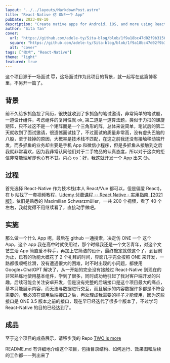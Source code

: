 ```yaml
---
layout: "../../layouts/MarkdownPost.astro"
title: "React-Native 仿 ONE一个 App"
pubDate: 2023-08-10
description: "Create native apps for Android, iOS, and more using React"
author: "Sita Tan"
cover:
  url: "https://github.com/adele-ty/Sita-blog/blob/1f9a18bc47d02f9b31565f3a881485aa95714ea1/public/Hangzhou/IMG_1155.JPG?raw=true"
  square: "https://github.com/adele-ty/Sita-blog/blob/1f9a18bc47d02f9b31565f3a881485aa95714ea1/public/Hangzhou/IMG_1155.JPG?raw=true"
  alt: "cover"
tags: ["技术", "React-Native"]
theme: "light"
featured: true
---
```


这个项目源于一场面试 😇，这场面试作为此项目的背景，就一起写在这篇博客里，不另开一篇了。

## 背景

前不久给多抓鱼投了简历，很快就收到了多抓鱼的笔试邀请，非常简单的笔试题，一道设计组件，考虑组件的复用性就 ok, 第二道是一道算法题，类似于力扣的螺旋矩阵，只不过这不是一个矩阵而是一个三角形的阵，总体来说简单，笔试后的第二天就收到了面试邀请，很遗憾面试挂了，不过面试的质量非常高，没有虚头巴脑的八股，至于挂掉的原因，大概率是技术栈不匹配，在这之前我还没有接触移动端开发，而多抓鱼的业务却主要是手机 App 和微信小程序，但是多抓鱼从接触到之后我就非常喜欢，因为我非常认同他们对于二手物品的认真态度，所以对于这次的拒信非常能理解却也心有不甘。内心 os：好，我这就开发一个 App 出来 😏。

## 过程

首先选择 React-Native 作为技术栈(本人 React/Vue 都可以，但是偏爱 React)，在 b 站找了一套视频教程，[Udemy 付费课程 -- React Native - 实用指南【2021 版】](https://www.bilibili.com/video/BV1FP4y1M7j2/?spm_id_from=333.999.0.0&vd_source=5b1a2d002407b526d14691e59aa59da6)，依旧是熟悉的 Maximilian Schwarzmüller，一共 200 个视频，看了 40 个左右，我就觉得不用继续看了，直接动手做吧。

## 实施

那么做一个什么 App 呢，最后在 github 一通搜索，决定仿 ONE 一个 这个 App，这个 app 我在高中时就使用过，那个时候我还是一个文艺青年，对这个文艺生活 App 简直爱不释手，再加上它简洁的设计，最终敲定就做这个了，到目前为止，已有的功能大概花了 2 个礼拜的时间，界面几乎完全按照 ONE 来开发，一路都很顺畅丝滑，没有遭遇很大的困难，时不时出现的小问题，都使用 Google+ChatGPT 解决了，从一开始的完全没有接触过 React-Native 到现在的非常熟练地使用基本组件，学到了很多，同时成功地引起了我对客户端开发的兴趣，后续可能会关注安卓开发，但是没有完整的后端接口是这个项目最大的痛点，基本只能展示内容，而无法与数据进行交互，而且展示的内容数据许多都是不符合需要的，我必须在调用后端接口之后，再处理成我需要的样子才能使用，因为这些接口是 ONE 3.5 版本之前的接口，现在早已经迭代了很多个版本了，不过学习 React-Native 的目的已经达到了。

## 成品

至于这个项目的成品展示，请移步我的 Repo [TWO is more](https://github.com/adele-ty/TWO)

README.md 有详细地介绍这个项目，包括目录结构、如何运行、效果图和后续的工作都一一列出来了
